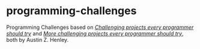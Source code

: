 # programming-challenges

Programming Challenges based on [_Challenging projects every programmer should try_](https://web.eecs.utk.edu/~azh/blog/challengingprojects.html) and [_More challenging projects every programmer should try_](https://web.eecs.utk.edu/~azh/blog/morechallengingprojects.html), both by Austin Z. Henley.
